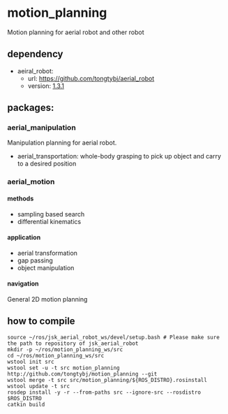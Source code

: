 # motion_planning
Motion planning for aerial robot and other robot

## dependency
- aeiral_robot:
   - url: https://github.com/tongtybj/aerial_robot
   - version: [1.3.1](https://github.com/tongtybj/aerial_robot/tree/1.3.1)

## packages:
### aerial_manipulation
Manipulation planning for aerial robot.
- aerial_transportation: whole-body grasping to pick up object and carry to a desired position

### aerial_motion
#### methods
- sampling based search
- differential kinematics
#### application
- aerial transformation 
- gap passing
- object manipulation

#### navigation
General 2D motion planning 

## how to compile

```
source ~/ros/jsk_aerial_robot_ws/devel/setup.bash # Please make sure the path to repository of jsk_aerial_robot
mkdir -p ~/ros/motion_planning_ws/src
cd ~/ros/motion_planning_ws/src
wstool init src
wstool set -u -t src motion_planning http://github.com/tongtybj/motion_planning --git
wstool merge -t src src/motion_planning/${ROS_DISTRO}.rosinstall
wstool update -t src
rosdep install -y -r --from-paths src --ignore-src --rosdistro $ROS_DISTRO
catkin build
```
